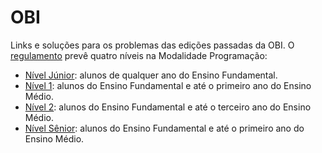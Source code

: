 # OBI

Links e soluções para os problemas das edições passadas da OBI. O [regulamento](https://olimpiada.ic.unicamp.br/info/regulamento/) prevê quatro níveis na Modalidade
Programação:

- [Nível Júnior](jr.md): alunos de qualquer ano do Ensino Fundamental.
- [Nível 1](n1.md): alunos do Ensino Fundamental e até o primeiro ano do Ensino Médio.
- [Nível 2](n2.md): alunos do Ensino Fundamental e até o terceiro ano do Ensino Médio.
- [Nível Sênior](senior.md): alunos do Ensino Fundamental e até o primeiro ano do Ensino Médio.
